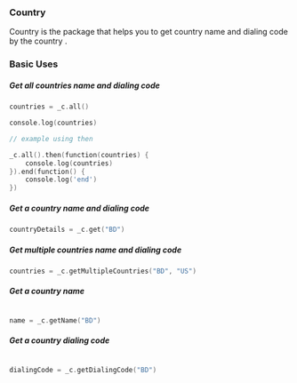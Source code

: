 ### Country

Country is the package that helps you to get country name and dialing code by the country .


### Basic Uses

##### Get all countries name and dialing code

```go
countries = _c.all()

console.log(countries)

// example using then

_c.all().then(function(countries) {
	console.log(countries)
}).end(function() {
	console.log('end')
})


```

##### Get a country name and dialing code

```go
countryDetails = _c.get("BD")
```

##### Get multiple countries name and dialing code

```go
countries = _c.getMultipleCountries("BD", "US")
```

##### Get a country name

```go

name = _c.getName("BD")
```

##### Get a country dialing code

```go

dialingCode = _c.getDialingCode("BD")
```

